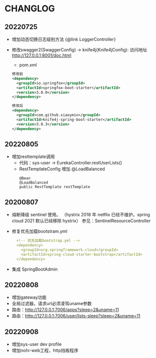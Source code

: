 # CHANGLOG

## 20220725
* 增加动态切换日志级别方法 {@link LoggerController}
* 修改swagger2(SwaggerConfig) -> knife4j(Knife4jConfig): 访问地址 http://127.0.0.1:8001/doc.html
    * pom.xml 
  
  ```xml 
  修改前
  <dependency>
    <groupId>io.springfox</groupId>
    <artifactId>springfox-boot-starter</artifactId>
    <version>3.0.0</version>
  </dependency>

  修改后
  <dependency>
    <groupId>com.github.xiaoymin</groupId>
    <artifactId>knife4j-spring-boot-starter</artifactId>
    <version>3.0.3</version>
  </dependency>
  ```
## 20220805
* 增加resttemplate调用
  * 代码：sys-user -> EurekaController.restUserLists()
  * RestTemplateConfig 增加 @LoadBalanced
    ``` 
    @Bean
    @LoadBalanced
    public RestTemplate restTemplate
     ```
## 20200807
* 熔断降级 sentinel 使用。
  （hystrix 2018 年 netflix 已经不维护。spring cloud 2021 默认已经移除 hystrix）
   参见：SentinelResourceController
* 修复优先加载bootstram.yml

  ```yaml
    <!-- 优先加载bootstrap.yml -->
    <dependency>
      <groupId>org.springframework.cloud</groupId>
      <artifactId>spring-cloud-starter-bootstrap</artifactId>
    </dependency>
   ```
* 集成 SpringBootAdmin

## 20220808
* 增加gateway功能
* 全局过滤器，请求url必须凌驾uname参数
* 路由：http://127.0.0.1:7006/apps?sleep=2&uname=11
* 路由：http://127.0.0.1:7006/user/lists-sleep?sleep=2&uname=11

## 20220908
* 增加sys-user dev profile
* 增加nohi-web工程，http挡板程序
